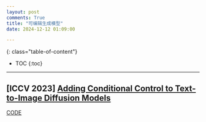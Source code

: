 ```yaml
---
layout: post
comments: True
title: "可编辑生成模型"
date: 2024-12-12 01:09:00

---
```


<!--more-->

{: class="table-of-content"}
* TOC
{:toc}

---

## [ICCV 2023] [Adding Conditional Control to Text-to-Image Diffusion Models](https://github.com/lllyasviel/ControlNet)

[CODE](https://github.com/lllyasviel/ControlNet)
